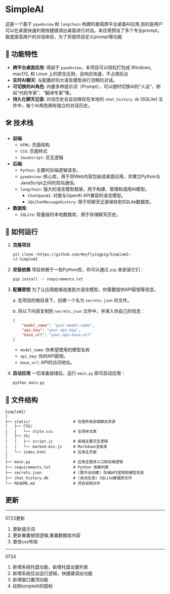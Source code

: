 # SimpleAI

这是一个基于 `pywebview` 和 `langchain` 构建的极简跨平台桌面AI应用,目的是用户可以在桌面快速利用快捷键调出桌面进行对话。本应用预设了多个专业prompt，极度提高用户的对话体验，为了将提供自定义prompt等功能


## 🚀 功能特性
- **跨平台桌面应用**: 得益于 `pywebview`，本项目可以轻松打包成 Windows, macOS, 和 Linux 上的原生应用，且响应快速，不占用后台
- **实时AI聊天**: 与配置好的大语言模型进行流畅的对话。
- **可切换的AI角色**: 内置多种提示词（Prompt），可以随时切换AI的“人设”，例如“代码专家”、“翻译专家”等。
- **持久化聊天记录**: 对话历史会自动保存在本地的 `chat_history.db` (SQLite) 文件中，每个AI角色拥有独立的对话历史。

## 🛠️ 技术栈

- **前端**:
    - `HTML`: 页面结构
    - `CSS`: 页面样式
    - `JavaScript`: 交互逻辑
- **后端**:
    - `Python`: 主要的后端逻辑语言。
    - `pywebview`: 核心库，用于将Web内容包装成桌面应用，并建立Python与JavaScript之间的双向通信。
    - `langchain`: 强大的语言模型框架，用于构建、管理和调用AI模型。
        - `ChatOpenAI`: 对接与OpenAI API兼容的语言模型。
        - `SQLChatMessageHistory`: 用于将聊天记录保存到SQLite数据库。
- **数据库**:
    - `SQLite`: 轻量级的本地数据库，用于存储聊天历史。

## 🏃 如何运行

1.  **克隆项目**
    ```bash
    git clone <https://github.com/Heyflyingpig/SimpleAI>
    cd SimpleAI
    ```

2.  **安装依赖**
    项目依赖于一些Python库，你可以通过 `pip` 来安装它们：
    ```bash
    pip install -r requirements.txt
    ```

3.  **配置密钥**
    为了让应用能够连接到大语言模型，你需要提供API密钥等信息。

    a. 在项目的根目录下，创建一个名为 `secrets.json` 的文件。

    b. 将以下内容复制到 `secrets.json` 文件中，并填入你自己的信息：
    ```json
    {
        "model_name": "your-model-name",
        "api_key": "your-api-key",
        "base_url": "your-api-base-url"
    }
    ```
    - `model_name`: 你希望使用的模型名称
    - `api_key`: 你的API密钥。
    - `base_url`: API的访问地址。

4.  **启动应用**
    一切准备就绪后，运行 `main.py` 即可启动应用：
    ```bash
    python main.py
    ```

## 📁 文件结构

```
SimpleAI/
│
├── static/                   # 存放所有前端静态资源
│   ├── CSS/
│   │   └── style.css         # 全局样式表
│   ├── JS/
│   │   ├── script.js         # 前端主要交互逻辑
│   │   └── marked.min.js     # Markdown渲染库
│   └── index.html            # 应用主页面
│
├── main.py                   # 应用主程序入口和后端逻辑
├── requirements.txt          # Python 依赖列表
├── secrets.json              # (需手动创建) 存储API密钥和模型信息
├── chat_history.db           # (自动生成) SQLite数据库文件
└── README.md                 # 项目说明文件
``` 

## 更新
---
0723更新
1. 更新提示词
2. 更新重置按钮逻辑,重置数据库内容
3. 更改css布局

---
0724
1. 新增系统托盘功能，新增托盘设置列表
2. 新增系统后台运行逻辑，快捷键调出功能
3. 新增窗口置顶功能
4. 绘制simpleAI的图标